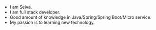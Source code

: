 - I am Selva.
- I am full stack developer.
- Good amount of knowledge in Java/Spring/Spring Boot/Micro service.
- My passion is to learning new technology.
